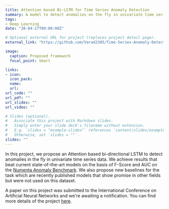 ```yaml
---
title: Attention based Bi-LSTM for Time Series Anomaly Detection
summary: A model to detect anomalies on the fly in univariate time series data. Benchmarked against the Numenta Anomaly Benchmark
tags:
- Deep Learning
date: "20-04-27T00:00:00Z"

# Optional external URL for project (replaces project detail page).
external_link: "https://github.com/Varad2305/Time-Series-Anomaly-Detection"

image:
  caption: Proposed framework
  focal_point: Smart

links:
- icon: 
  icon_pack: 
  name:
  url: 
url_code: ""
url_pdf: ""
url_slides: ""
url_video: ""

# Slides (optional).
#   Associate this project with Markdown slides.
#   Simply enter your slide deck's filename without extension.
#   E.g. `slides = "example-slides"` references `content/slides/example-slides.md`.
#   Otherwise, set `slides = ""`.
slides: ""
---
```


In this project, we propose an Attention based bi-directional LSTM to detect anomalies in the fly in univariate time series data. We achieve results that beat current state-of-the-art models on the basis of F-Score and AUC on the [Numenta Anomaly Benchmark](https://github.com/numenta/NAB). We also propose new baselines for the task which are recently published models that show promise in other fields but were not used on this dataset.

A paper on this project was submitted to the International Conference on Artificial Neural Networks and we're awaiting a notification.
You can find more details of the project [here](https://github.com/Varad2305/Time-Series-Anomaly-Detection).

